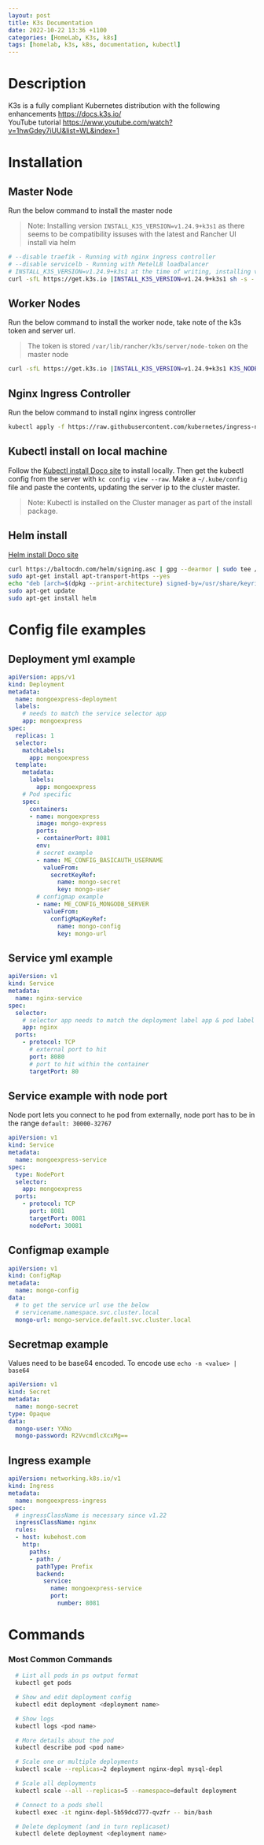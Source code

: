```yaml
---
layout: post
title: K3s Documentation
date: 2022-10-22 13:36 +1100
categories: [HomeLab, K3s, k8s]
tags: [homelab, k3s, k8s, documentation, kubectl]
---
```

# Description
K3s is a fully compliant Kubernetes distribution with the following enhancements
<https://docs.k3s.io/>  
YouTube tutorial <https://www.youtube.com/watch?v=1hwGdey7iUU&list=WL&index=1>

# Installation 
## Master Node 
Run the below command to install the master node 
> Note: Installing version `INSTALL_K3S_VERSION=v1.24.9+k3s1` as there seems to be compatibility issuses with the latest and Rancher UI install via helm

```bash
# --disable traefik - Running with nginx ingress controller  
# --disable servicelb - Running with MetelLB loadbalancer 
# INSTALL_K3S_VERSION=v1.24.9+k3s1 at the time of writing, installing version 1.24.9 as rancherui/helm has compatibility issues with the latest version
curl -sfL https://get.k3s.io |INSTALL_K3S_VERSION=v1.24.9+k3s1 sh -s - --disable traefik --disable servicelb --write-kubeconfig-mode 644 --node-name k3s-01-mgt
```

## Worker Nodes
Run the below command to install the worker node, take note of the k3s token and server url. 
> The token is stored `/var/lib/rancher/k3s/server/node-token` on the master node  

```bash
curl -sfL https://get.k3s.io |INSTALL_K3S_VERSION=v1.24.9+k3s1 K3S_NODE_NAME=k3s-01-app01 K3S_URL=https://192.168.1.107:6443 K3S_TOKEN=mynodetoken sh -
```

## Nginx Ingress Controller
Run the below command to install nginx ingress controller  

```bash
kubectl apply -f https://raw.githubusercontent.com/kubernetes/ingress-nginx/controller-v1.2.1/deploy/static/provider/cloud/deploy.yaml
```

## Kubectl install on local machine
Follow the [Kubectl install Doco site](https://kubernetes.io/docs/tasks/tools/) to install locally. Then get the kubectl config from the server with `kc config view --raw`. Make a `~/.kube/config` file and paste the contents, updating the server ip to the cluster master.
> Note: Kubectl is installed on the Cluster manager as part of the install package.


## Helm install
[Helm install Doco site](https://helm.sh/docs/intro/install/)
```zsh
curl https://baltocdn.com/helm/signing.asc | gpg --dearmor | sudo tee /usr/share/keyrings/helm.gpg > /dev/null
sudo apt-get install apt-transport-https --yes
echo "deb [arch=$(dpkg --print-architecture) signed-by=/usr/share/keyrings/helm.gpg] https://baltocdn.com/helm/stable/debian/ all main" | sudo tee /etc/apt/sources.list.d/helm-stable-debian.list
sudo apt-get update
sudo apt-get install helm
```

# Config file examples
## Deployment yml example
```yaml
apiVersion: apps/v1
kind: Deployment
metadata:
  name: mongoexpress-deployment
  labels:
    # needs to match the service selector app
    app: mongoexpress
spec:
  replicas: 1
  selector:
    matchLabels:
      app: mongoexpress
  template:
    metadata:
      labels:
        app: mongoexpress
    # Pod specific
    spec:
      containers:
      - name: mongoexpress
        image: mongo-express
        ports:
        - containerPort: 8081
        env:
        # secret example
        - name: ME_CONFIG_BASICAUTH_USERNAME
          valueFrom:
            secretKeyRef:
              name: mongo-secret
              key: mongo-user
        # configmap example  
        - name: ME_CONFIG_MONGODB_SERVER
          valueFrom:
            configMapKeyRef:
              name: mongo-config
              key: mongo-url
```

## Service yml example
```yml
apiVersion: v1
kind: Service
metadata:
  name: nginx-service
spec:
  selector:
    # selector app needs to match the deployment label app & pod label app
    app: nginx
  ports:
    - protocol: TCP
      # external port to hit
      port: 8080
      # port to hit within the container
      targetPort: 80
```

## Service example with node port
Node port lets you connect to he pod from externally, node port has to be in the range `default: 30000-32767`
```yml
apiVersion: v1
kind: Service
metadata:
  name: mongoexpress-service
spec:
  type: NodePort
  selector:
    app: mongoexpress
  ports:
    - protocol: TCP
      port: 8081
      targetPort: 8081
      nodePort: 30081
```

## Configmap example
```yml
apiVersion: v1
kind: ConfigMap
metadata:
  name: mongo-config
data:
  # to get the service url use the below
  # servicename.namespace.svc.cluster.local
  mongo-url: mongo-service.default.svc.cluster.local
```

## Secretmap example
Values need to be base64 encoded. To encode use `echo -n <value> | base64`
```yml
apiVersion: v1
kind: Secret
metadata:
  name: mongo-secret
type: Opaque
data:
  mongo-user: YXNo
  mongo-password: R2VvcmdlcXcxMg==
```

## Ingress example
```yml
apiVersion: networking.k8s.io/v1
kind: Ingress
metadata:
  name: mongoexpress-ingress
spec:
  # ingressClassName is necessary since v1.22 
  ingressClassName: nginx
  rules:
  - host: kubehost.com
    http:
      paths:
      - path: /
        pathType: Prefix
        backend:
          service:
            name: mongoexpress-service
            port:
              number: 8081
```

# Commands
### Most Common Commands
```zsh
  # List all pods in ps output format
  kubectl get pods

  # Show and edit deployment config 
  kubectl edit deployment <deployment name>

  # Show logs 
  kubectl logs <pod name>

  # More details about the pod
  kubectl describe pod <pod name>

  # Scale one or multiple deployments
  kubectl scale --replicas=2 deployment nginx-depl mysql-depl

  # Scale all deployments
  kubectl scale --all --replicas=5 --namespace=default deployment

  # Connect to a pods shell 
  kubectl exec -it nginx-depl-5b59dcd777-qvzfr -- bin/bash

  # Delete deployment (and in turn replicaset)
  kubectl delete deployment <deployment name>
```